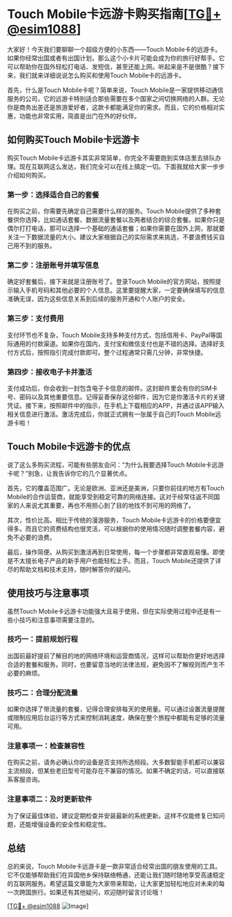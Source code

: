# Touch Mobile卡远游卡购买指南[[TG💪+ @esim1088](https://t.me/s/esim1088)]

大家好！今天我们要聊聊一个超级方便的小东西——Touch Mobile卡的远游卡。如果你经常出国或者有出国计划，那么这个小卡片可能会成为你的旅行好帮手。它可以帮助你在国外轻松打电话、发短信，甚至还能上网。听起来是不是很酷？接下来，我们就来详细说说怎么购买和使用Touch Mobile卡的远游卡。

首先，什么是Touch Mobile卡呢？简单来说，Touch Mobile是一家提供移动通信服务的公司，它的远游卡特别适合那些需要在多个国家之间切换网络的人群。无论你是商务出差还是旅游爱好者，这款卡都能满足你的需求。而且，它的价格相对实惠，功能也非常实用，简直是出门在外的好伙伴。

## 如何购买Touch Mobile卡远游卡

购买Touch Mobile卡远游卡其实非常简单，你完全不需要跑到实体店里去排队办理。现在互联网这么发达，我们完全可以在线上搞定一切。下面我就给大家一步步介绍如何购买。

### 第一步：选择适合自己的套餐

在购买之前，你需要先确定自己需要什么样的服务。Touch Mobile提供了多种套餐供你选择，比如通话套餐、数据流量套餐以及两者结合的综合套餐。如果你只是偶尔打打电话，那可以选择一个基础的通话套餐；如果你需要在国外上网，那就要关注一下数据流量的大小。建议大家根据自己的实际需求来挑选，不要浪费钱买自己用不到的服务。

### 第二步：注册账号并填写信息

确定好套餐后，接下来就是注册账号了。登录Touch Mobile的官方网站，按照提示输入手机号码和其他必要的个人信息。这里要提醒大家，一定要确保填写的信息准确无误，因为这些信息关系到后续的服务开通和个人账户的安全。

### 第三步：支付费用

支付环节也不复杂，Touch Mobile支持多种支付方式，包括信用卡、PayPal等国际通用的付款渠道。如果你在国内，支付宝和微信支付也是不错的选择。选择好支付方式后，按照指引完成付款即可。整个过程通常只需几分钟，非常快捷。

### 第四步：接收电子卡并激活

支付成功后，你会收到一封包含电子卡信息的邮件。这封邮件里会有你的SIM卡号、密码以及其他重要信息。记得妥善保存这份邮件，因为它是你激活卡片的关键凭证。接下来，按照邮件中的指示，在手机上下载相应的APP，并通过该APP输入相关信息进行激活。激活完成后，你就正式拥有一张属于自己的Touch Mobile远游卡啦！

## Touch Mobile卡远游卡的优点

说了这么多购买流程，可能有些朋友会问：“为什么我要选择Touch Mobile卡远游卡呢？”别急，让我告诉你它的几个显著优点。

首先，它的覆盖范围广。无论是欧洲、亚洲还是美洲，只要你前往的地方有Touch Mobile的合作运营商，就能享受到稳定可靠的网络连接。这对于经常往返不同国家的人来说尤其重要，再也不用担心到了目的地找不到可用的网络了。

其次，性价比高。相比于传统的漫游服务，Touch Mobile卡远游卡的价格要便宜得多。而且它的资费结构也很灵活，可以根据你的使用情况随时调整套餐内容，避免不必要的浪费。

最后，操作简便。从购买到激活再到日常使用，每一个步骤都非常直观易懂。即使是不太擅长电子产品的新手用户也能轻松上手。而且，Touch Mobile还提供了详尽的帮助文档和技术支持，随时解答你的疑问。

## 使用技巧与注意事项

虽然Touch Mobile卡远游卡功能强大且易于使用，但在实际使用过程中还是有一些小技巧和注意事项需要注意的。

### 技巧一：提前规划行程

出国前最好提前了解目的地的网络环境和运营商情况，这样可以帮助你更好地选择合适的套餐和服务。同时，也要留意当地的法律法规，避免因不了解规则而产生不必要的麻烦。

### 技巧二：合理分配流量

如果你选择了带流量的套餐，记得合理安排每天的使用量。可以通过设置流量提醒或限制应用后台运行等方式来控制消耗速度，确保在整个旅程中都能有足够的流量可用。

### 注意事项一：检查兼容性

在购买之前，请务必确认你的设备是否支持所选频段。大多数智能手机都可以兼容主流频段，但某些老旧型号可能存在不兼容的情况。如果不确定的话，可以直接联系客服咨询。

### 注意事项二：及时更新软件

为了保证最佳体验，建议定期检查并安装最新的系统更新。这样不仅能修复已知问题，还能增强设备的安全性和稳定性。

## 总结

总的来说，Touch Mobile卡远游卡是一款非常适合经常出国的朋友使用的工具。它不仅能够帮助我们在异国他乡保持联络畅通，还能让我们随时随地享受高速稳定的互联网服务。希望这篇文章能为大家带来帮助，让大家更加轻松地应对未来的每一次跨国旅行。如果还有其他疑问，欢迎随时留言讨论哦！

[[TG💪+ @esim1088](https://t.me/s/esim1088) ![Image](https://i.postimg.cc/4NQfJmqS/Snipaste-2025-05-13-00-14-12.png)]